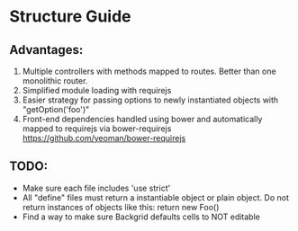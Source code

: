 # Structure Guide

## Advantages:
1. Multiple controllers with methods mapped to routes. Better than one monolithic router.
2. Simplified module loading with requirejs
3. Easier strategy for passing options to newly instantiated objects with "getOption('foo')"
4. Front-end dependencies handled using bower and automatically mapped to requirejs via bower-requirejs https://github.com/yeoman/bower-requirejs

## TODO:

* Make sure each file includes 'use strict'
* All "define" files must return a instantiable object or plain object. Do not return instances of objects like this: 
  return new Foo() 
* Find a way to make sure Backgrid defaults cells to NOT editable